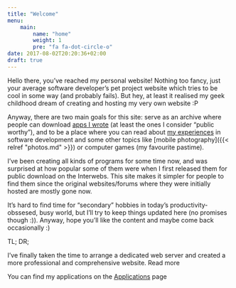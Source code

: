 ```yaml
---
title: "Welcome"
menu:
    main:
        name: "home"
        weight: 1
        pre: "fa fa-dot-circle-o"
date: 2017-08-02T20:20:36+02:00
draft: true
---
```


Hello there, you’ve reached my personal website! Nothing too fancy, just your average software developer’s pet project website
which tries to be cool in some way (and probably fails). But hey, at least it realised my geek childhood dream of creating and
hosting my very own website :P

Anyway, there are two main goals for this site: serve as an archive where people can download [apps I wrote](/apps/) (at least the ones I
consider “public worthy”), and to be a place where you can read about [my experiences](/posts/) in software development and some other topics
like [mobile photography]({{< relref "photos.md" >}}) or computer games (my favourite pastime).

I’ve been creating all kinds of programs for some time now, and was surprised at how popular some of them were when I first released
them for public download on the Interwebs. This site makes it simpler for people to find them since the original websites/forums
where they were initially hosted are mostly gone now.

It’s hard to find time for “secondary” hobbies in today’s productivity-obssesed, busy world, but I’ll try to keep things updated
here (no promises though :)). Anyway, hope you’ll like the content and maybe come back occasionally :)


TL; DR;

I’ve finally taken the time to arrange a dedicated web server and created a more professional and comprehensive website. Read more

You can find my applications on the [Applications](/apps/) page